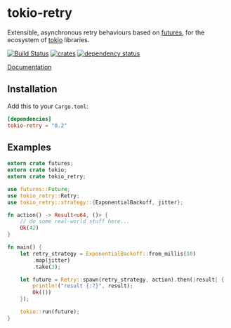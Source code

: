 # tokio-retry

Extensible, asynchronous retry behaviours based on [futures](https://crates.io/crates/futures), for the ecosystem of [tokio](https://tokio.rs/) libraries.

[![Build Status](https://travis-ci.org/srijs/rust-tokio-retry.svg?branch=master)](https://travis-ci.org/srijs/rust-tokio-retry)
[![crates](http://meritbadge.herokuapp.com/tokio-retry)](https://crates.io/crates/tokio-retry)
[![dependency status](https://deps.rs/repo/github/srijs/rust-tokio-retry/status.svg)](https://deps.rs/repo/github/srijs/rust-tokio-retry)


[Documentation](https://docs.rs/tokio-retry)

## Installation

Add this to your `Cargo.toml`:

```toml
[dependencies]
tokio-retry = "0.2"
```

## Examples

```rust
extern crate futures;
extern crate tokio;
extern crate tokio_retry;

use futures::Future;
use tokio_retry::Retry;
use tokio_retry::strategy::{ExponentialBackoff, jitter};

fn action() -> Result<u64, ()> {
    // do some real-world stuff here...
    Ok(42)
}

fn main() {
    let retry_strategy = ExponentialBackoff::from_millis(10)
        .map(jitter)
        .take(3);

    let future = Retry::spawn(retry_strategy, action).then(|result| {
        println!("result {:?}", result);
        Ok(())
    });

    tokio::run(future);
}
```
